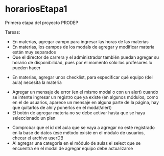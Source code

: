 # horariosEtapa1
Primera etapa del proyecto PRODEP

Tareas:
* En materias, agregar campo para ingresar las horas de las materias
* En materias, los campos de los modals de agregar y modificar materia están muy separados
* Que el director de carrera y el administrador también puedan agregar su horario de disponibilidad, pues por el momento sólo los profesores lo pueden hacer
- En materias, agregar unos checklist, para especificar qué equipo (del aula) necesita la materia
* Agregar un mensaje de error (en el mismo modal o con un alert) cuando se intente ingresar un registro que ya existe (en algunos módulos, como en el de usuarios, aparece un mensaje en alguna parte de la página, hay que quitarlos de ahí y ponerlos en el modal/alert)
* El botón de agregar materia no se debe activar hasta que se haya seleccionado un plan 
- Comprobar que el id del aula que se vaya a agregar no esté registrado en la base de datos (ese método existe en el módulo de usuarios, checar el archivo userDB 
- Al agregar una categoría en el módulo de aulas el select que se encuentra en el modal de agregar equipo debe actualizarse
